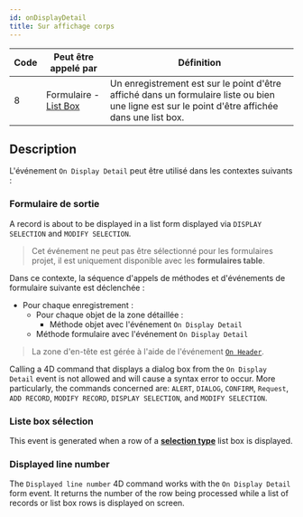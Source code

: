 ```yaml
---
id: onDisplayDetail
title: Sur affichage corps
---
```


| Code | Peut être appelé par                                     | Définition                                                                                                                                       |
| ---- | -------------------------------------------------------- | ------------------------------------------------------------------------------------------------------------------------------------------------ |
| 8    | Formulaire - [List Box](FormObjects/listbox_overview.md) | Un enregistrement est sur le point d'être affiché dans un formulaire liste ou bien une ligne est sur le point d'être affichée dans une list box. |


## Description

L'événement `On Display Detail` peut être utilisé dans les contextes suivants :

### Formulaire de sortie

A record is about to be displayed in a list form displayed via `DISPLAY SELECTION` and `MODIFY SELECTION`.

> Cet événement ne peut pas être sélectionné pour les formulaires projet, il est uniquement disponible avec les **formulaires table**.

Dans ce contexte, la séquence d'appels de méthodes et d'événements de formulaire suivante est déclenchée :

- Pour chaque enregistrement :
    - Pour chaque objet de la zone détaillée :
        - Méthode objet avec l'événement `On Display Detail`
    - Méthode formulaire avec l'événement `On Display Detail`

> La zone d'en-tête est gérée à l'aide de l'événement [`On Header`](onHeader.md).

Calling a 4D command that displays a dialog box from the `On Display Detail` event is not allowed and will cause a syntax error to occur. More particularly, the commands concerned are: `ALERT`, `DIALOG`, `CONFIRM`, `Request`, `ADD RECORD`, `MODIFY RECORD`, `DISPLAY SELECTION`, and `MODIFY SELECTION`.


### Liste box sélection

This event is generated when a row of a [**selection type**](FormObjects/listbox_overview.md#selection-list-boxes) list box is displayed.


### Displayed line number

The `Displayed line number` 4D command works with the `On Display Detail` form event. It returns the number of the row being processed while a list of records or list box rows is displayed on screen.
